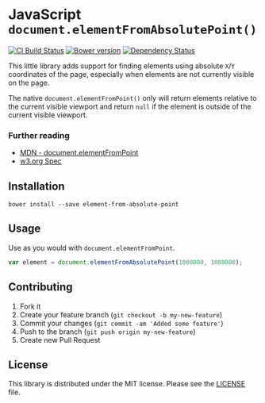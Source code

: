 # JavaScript `document.elementFromAbsolutePoint()`

[![CI Build Status](https://api.travis-ci.org/kylewelsby/element-from-absolute-point.png)][travis]
[![Bower version](https://badge.fury.io/bo/element-from-absolute-point.png)][bower]
[![Dependency Status](https://gemnasium.com/kylewelsby/element-from-absolute-point.png)][gemnasium]


This little library adds support for finding elements using absolute `X`/`Y` coordinates of the page, especially when elements are not currently visible on the page. 

The native `document.elementFromPoint()` only will return elements relative to the current visible viewport and return `null` if the element is outside of the current visible viewport.

### Further reading

* [MDN - document.elementFromPoint](https://developer.mozilla.org/en-US/docs/Web/API/document.elementFromPoint)
* [w3.org Spec](http://dev.w3.org/csswg/cssom-view/#dom-document-elementfrompoint)

## Installation

    bower install --save element-from-absolute-point

## Usage

Use as you would with `document.elementFromPoint`.

```javascript
var element = document.elementFromAbsolutePoint(1000000, 1000000);
```

## Contributing

1. Fork it
2. Create your feature branch (`git checkout -b my-new-feature`)
3. Commit your changes (`git commit -am 'Added some feature'`)
4. Push to the branch (`git push origin my-new-feature`)
5. Create new Pull Request

## License

This library is distributed under the MIT license.  Please see the [LICENSE](https://github.com/kylewelsby/element-from-absolute-point/blob/master/LICENSE) file.

[travis]:http://travis-ci.org/kylewelsby/element-from-absolute-point
[bower]:http://badge.fury.io/bo/element-from-absolute-point
[gemnasium]:https://gemnasium.com/kylewelsby/element-from-absolute-point
